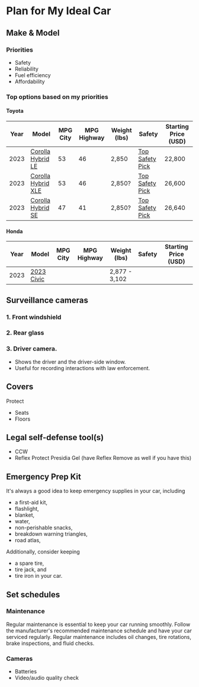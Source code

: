 # Plan for My Ideal Car

## Make & Model
### Priorities
* Safety
* Reliability
* Fuel efficiency
* Affordability

### Top options based on my priorities
#### Toyota
|Year|Model|MPG City|MPG Highway|Weight (lbs)|Safety|Starting Price (USD)|
|-----|--------|-----------|------|-----|----|--|
|2023|[Corolla Hybrid LE](https://www.toyota.com/corollahybrid/)|53|46|2,850|[Top Safety Pick](https://www.iihs.org/ratings/vehicle/toyota/corolla-4-door-sedan/2023)|22,800|
|2023|[Corolla Hybrid XLE](https://www.toyota.com/corollahybrid/)|53|46|2,850?|[Top Safety Pick](https://www.iihs.org/ratings/vehicle/toyota/corolla-4-door-sedan/2023)|26,600|
|2023|[Corolla Hybrid SE](https://www.toyota.com/corollahybrid/)|47|41|2,850?|[Top Safety Pick](https://www.iihs.org/ratings/vehicle/toyota/corolla-4-door-sedan/2023)|26,640|

#### Honda
|Year|Model|MPG City|MPG Highway|Weight (lbs)|Safety|Starting Price (USD)|
|-----|--------|-----------|------|-----|----|--|
|2023|[2023 Civic](https://automobiles.honda.com/civic-sedan)|||2,877 - 3,102|||

## Surveillance cameras
### 1. Front windshield 
### 2. Rear glass
### 3. Driver camera.
* Shows the driver and the driver-side window.
* Useful for recording interactions with law enforcement. 

## Covers
Protect 
* Seats
* Floors

## Legal self-defense tool(s) 
* CCW
* Reflex Protect Presidia Gel (have Reflex Remove as well if you have this)

## Emergency Prep Kit
It's always a good idea to keep emergency supplies in your car, including 
* a first-aid kit, 
* flashlight,
* blanket,
* water,
* non-perishable snacks, 
* breakdown warning triangles,
* road atlas,

Additionally, consider keeping 
* a spare tire, 
* tire jack, and
* tire iron in your car.

## Set schedules
### Maintenance
Regular maintenance is essential to keep your car running smoothly. Follow the manufacturer's 
recommended maintenance schedule and have your car serviced regularly. Regular maintenance 
includes oil changes, tire rotations, brake inspections, and fluid checks.

### Cameras 
* Batteries
* Video/audio quality check
